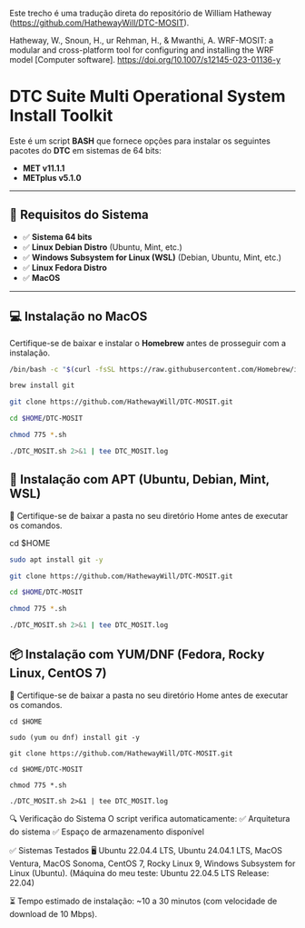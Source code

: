Este trecho é uma tradução direta do repositório de William Hatheway (https://github.com/HathewayWill/DTC-MOSIT).

Hatheway, W., Snoun, H., ur Rehman, H., & Mwanthi, A. WRF-MOSIT: a modular and cross-platform tool for configuring and installing the WRF model [Computer software]. https://doi.org/10.1007/s12145-023-01136-y


# DTC Suite Multi Operational System Install Toolkit  

Este é um script **BASH** que fornece opções para instalar os seguintes pacotes do **DTC** em sistemas de 64 bits:  

- **MET v11.1.1**  
- **METplus v5.1.0**  

---

## 📌 Requisitos do Sistema  
- ✅ **Sistema 64 bits**  
- ✅ **Linux Debian Distro** (Ubuntu, Mint, etc.)  
- ✅ **Windows Subsystem for Linux (WSL)** (Debian, Ubuntu, Mint, etc.)  
- ✅ **Linux Fedora Distro**  
- ✅ **MacOS**  

---

## 💻 Instalação no MacOS  
Certifique-se de baixar e instalar o **Homebrew** antes de prosseguir com a instalação.  

```bash
/bin/bash -c "$(curl -fsSL https://raw.githubusercontent.com/Homebrew/install/master/install.sh)"

brew install git

git clone https://github.com/HathewayWill/DTC-MOSIT.git

cd $HOME/DTC-MOSIT

chmod 775 *.sh

./DTC_MOSIT.sh 2>&1 | tee DTC_MOSIT.log
```

## 💾 Instalação com APT (Ubuntu, Debian, Mint, WSL)
📌 Certifique-se de baixar a pasta no seu diretório Home antes de executar os comandos.

cd $HOME
```bash
sudo apt install git -y

git clone https://github.com/HathewayWill/DTC-MOSIT.git

cd $HOME/DTC-MOSIT

chmod 775 *.sh

./DTC_MOSIT.sh 2>&1 | tee DTC_MOSIT.log
```

## 📦 Instalação com YUM/DNF (Fedora, Rocky Linux, CentOS 7)
📌 Certifique-se de baixar a pasta no seu diretório Home antes de executar os comandos.

```
cd $HOME

sudo (yum ou dnf) install git -y

git clone https://github.com/HathewayWill/DTC-MOSIT.git

cd $HOME/DTC-MOSIT

chmod 775 *.sh

./DTC_MOSIT.sh 2>&1 | tee DTC_MOSIT.log
```

🔍 Verificação do Sistema
O script verifica automaticamente:
✅ Arquitetura do sistema
✅ Espaço de armazenamento disponível

✅ Sistemas Testados
🖥 Ubuntu 22.04.4 LTS, Ubuntu 24.04.1 LTS, MacOS Ventura, MacOS Sonoma, CentOS 7, Rocky Linux 9, Windows Subsystem for Linux (Ubuntu). (Máquina do meu teste:	Ubuntu 22.04.5 LTS Release:	22.04)


⏳ Tempo estimado de instalação: ~10 a 30 minutos (com velocidade de download de 10 Mbps).
